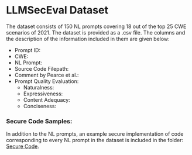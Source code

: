 # LLMSecEval Dataset

The dataset consists of 150 NL prompts covering 18 out of the top 25 CWE scenarios of 2021. The dataset is provided as a .csv file. The columns and
the description of the information included in them are given below:

  * Prompt ID:
  * CWE: 
  * NL Prompt:
  * Source Code Filepath:
  * Comment by Pearce et al.:
  * Prompt Quality Evaluation:
       * Naturalness:
       * Expressiveness:
       * Content Adequacy:
       * Conciseness:
  
### Secure Code Samples:
In addition to the NL prompts, an example secure implementation of code corresponding to every NL prompt in the dataset is included in the folder: [Secure Code](https://github.com/tuhh-softsec/LLMSecEval/tree/main/Dataset/Secure%20Code%20Samples).
